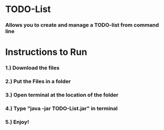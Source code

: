 # TODO-List
### Allows you to create and manage a TODO-list from command line

# Instructions to Run

### 1.)  Download the files
### 2.)  Put the Files in a folder
### 3.)  Open terminal at the location of the folder
### 4.)  Type "java -jar TODO-List.jar" in terminal
### 5.)  Enjoy!
